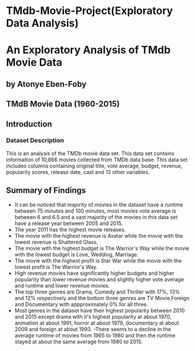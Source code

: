 # TMdb-Movie-Project(Exploratory Data Analysis)
# An Exploratory Analysis of TMdb Movie Data
## by Atonye Eben-Foby


## TMdB Movie Data (1960-2015)

## Introduction
### Dataset Description

This is an analysis of the TMDb movie data set. This data set contains information of 10,866 movies collected from TMDb data base. This data set includes columns containing original title, vote average, budget, revenue, popularity scores, release date, cast and 13 other variables.


## Summary of Findings
- It can be noticed that majority of movies in the dataset have a runtime between 75 minutes and 100 minutes, most movies vote average is between 6 and 6.5 and a vast majority of the movies in this data set have a release year between 2005 and 2015.
- The year 2011 has the highest movie releases.
- The movie with the highest revenue is Avatar while the movie with the lowest revenue is Shattered Glass.
- The movie with the highest budget is The Warrior's Way while the movie with the lowest budget is Love, Wedding, Marriage.
- The movie with the highest profit is Star War while the movie with the lowest profit is The Warrior's Way.
- High revenue movies have significantly higher budgets and higher popularity than lower revenue movies and slightly higher vote average and runtime and lower revenue movies.
- The top three genres are Drama, Comedy and Thriller with 17%, 13% and 12% respectively and the bottom three genres are TV Movie,Foreign and Documentary with appproximately 0% for all three.
- Most genres in the dataset have their highest popularity between 2010 and 2015 except drama with it's highest popularity at about 1970, animation at about 1991, horror at about 1979, documentary at about 2009 and foreign at about 1993.
-There seems to a decline in the average runtime of movies from 1965 to 1980 and then the runtime stayed at about the same average from 1980 to 2015.

